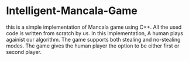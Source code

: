 # Intelligent-Mancala-Game
this is a simple implementation of Mancala game using C++.
All the used code is written from scratch by us.
In this implementation, A human plays againist our algorithm.
The game supports both stealing and no-stealing modes.
The game gives the human player the option to be either first or second player.
